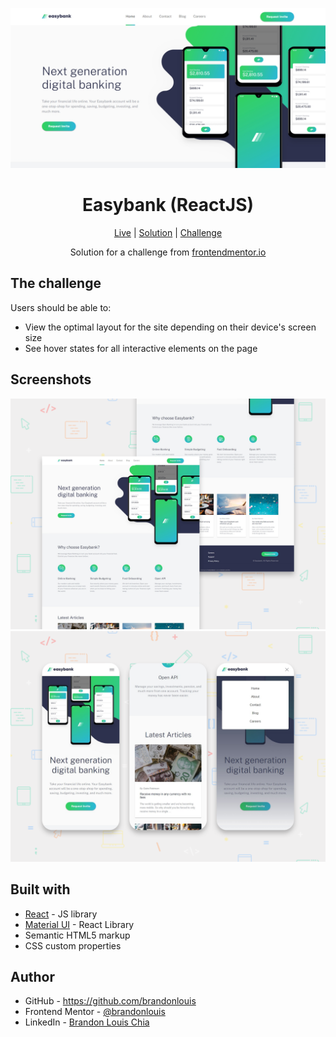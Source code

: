 ![preview](./screenshots/preview.png)

<h1 align="center">Easybank (ReactJS)</h1>

<div align="center">

[Live](https://blc7896530-fem-easybank.netlify.app/)
| [Solution](https://www.frontendmentor.io/solutions/responsive-easybank-landing-page-using-reactjs-qWnAIV7xpk)
| [Challenge](https://www.frontendmentor.io/challenges/easybank-landing-page-WaUhkoDN)

Solution for a challenge from [frontendmentor.io](https://www.frontendmentor.io/)

</div>

## The challenge

Users should be able to:

- View the optimal layout for the site depending on their device's screen size
- See hover states for all interactive elements on the page

## Screenshots

![desktop](./screenshots/desktop.png)
![mobile](./screenshots/mobile.png)

## Built with

- [React](https://reactjs.org/) - JS library
- [Material UI](https://mui.com/) - React Library
- Semantic HTML5 markup
- CSS custom properties

## Author

- GitHub - https://github.com/brandonlouis
- Frontend Mentor - [@brandonlouis](https://www.frontendmentor.io/profile/brandonlouis)
- LinkedIn - [Brandon Louis Chia](www.linkedin.com/in/brandon-louis-chia-63730b162)
